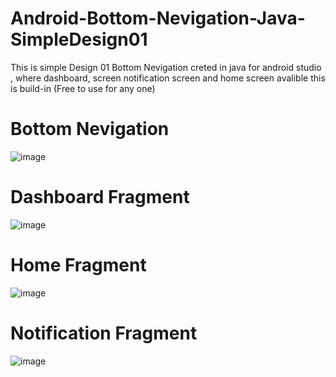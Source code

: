 # Android-Bottom-Nevigation-Java-SimpleDesign01
This is simple Design 01 Bottom Nevigation creted in java for android studio , where dashboard, screen notification screen and home screen avalible this is build-in (Free to use for any one)


# Bottom Nevigation
![image](https://github.com/user-attachments/assets/078f7157-3240-4696-9a3e-8f60afd2784b)

# Dashboard Fragment
![image](https://github.com/user-attachments/assets/e22e4444-e1fa-4c42-98a8-3e0e09dbb09e)

# Home Fragment
![image](https://github.com/user-attachments/assets/a3fa3747-82db-430d-8b47-268496cb206a)

# Notification Fragment
![image](https://github.com/user-attachments/assets/3c39ccd1-714e-4a6b-bc10-df12cca77505)
